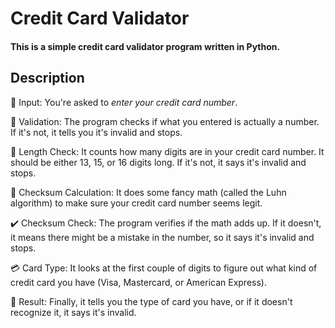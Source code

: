 # Credit Card Validator
#### This is a simple credit card validator program written in Python.

## Description

📝 Input: You're asked to *enter your credit card number*.

🛑 Validation: The program checks if what you entered is actually a number. If it's not, it tells you it's invalid and stops.

🔢 Length Check: It counts how many digits are in your credit card number. It should be either 13, 15, or 16 digits long. If it's not, it says it's invalid and stops.

🔑 Checksum Calculation: It does some fancy math (called the Luhn algorithm) to make sure your credit card number seems legit.

✔️ Checksum Check: The program verifies if the math adds up. If it doesn't, it means there might be a mistake in the number, so it says it's invalid and stops.

💳 Card Type: It looks at the first couple of digits to figure out what kind of credit card you have (Visa, Mastercard, or American Express).

🎉 Result: Finally, it tells you the type of card you have, or if it doesn't recognize it, it says it's invalid.
